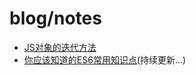 # blog/notes

- [JS对象的迭代方法](https://github.com/ChenLeoXX/blog-notes/issues/1)
- [你应该知道的ES6常用知识点](https://github.com/ChenLeoXX/blog-notes/issues/2)(持续更新...)
